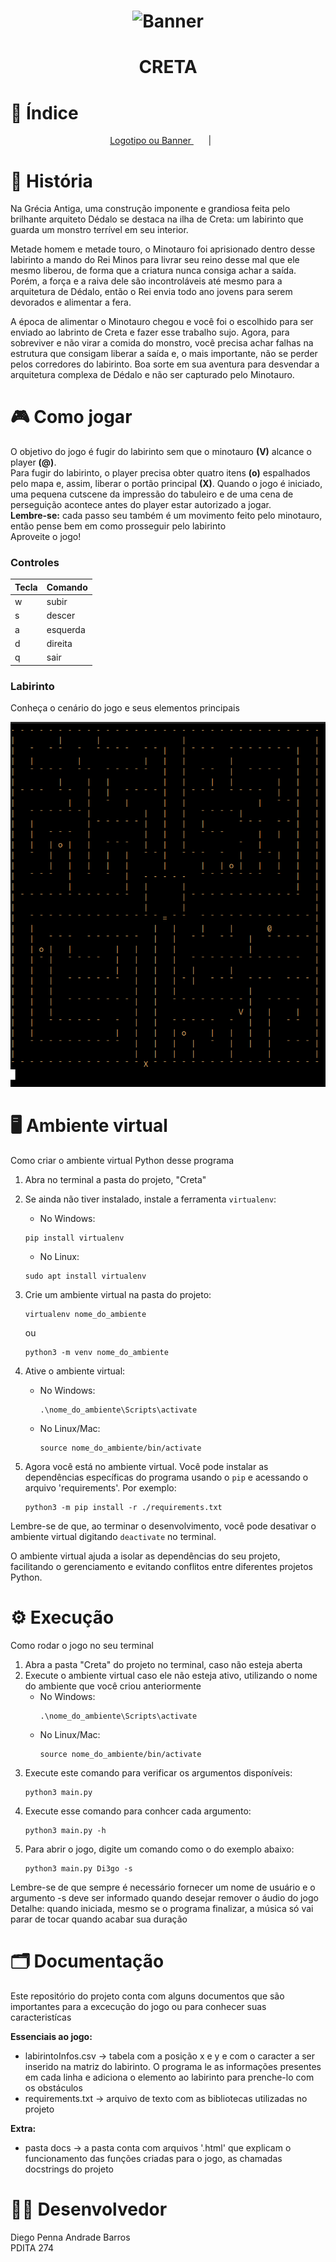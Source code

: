 <h1 align="center">
        <img alt="Banner" title="#Banner" style="object-fit: cover;" src="https://www.shutterstock.com/image-illustration/ancient-greece-scene-historic-mythology-600nw-1921938134.jpg"  />
</h1>

<h1 align="center">
CRETA    
</h1>

# 📌 Índice
<p align="center">    
  <a href="#📜-Historia"> Logotipo ou Banner </a> &nbsp; &nbsp; &nbsp; | &nbsp; &nbsp; &nbsp;        


# 📜 História
<article>
    <p> 
Na Grécia Antiga, uma construção imponente e grandiosa feita pelo brilhante arquiteto Dédalo se destaca na ilha de Creta: um labirinto que guarda um monstro terrível em seu interior. 
    </p>
    <p>
Metade homem e metade touro, o Minotauro foi aprisionado dentro desse labirinto a mando do Rei Minos para livrar seu reino desse mal que ele mesmo liberou, de forma que a criatura nunca consiga achar a saída. Porém, a força e a raiva dele são incontroláveis até mesmo para a arquitetura de Dédalo, então o Rei envia todo ano jovens para serem devorados e alimentar a fera.
    </p>
    <p>
A época de alimentar o Minotauro chegou e você foi o escolhido para ser enviado ao labrinto de Creta e fazer esse trabalho sujo. Agora, para sobreviver e não virar a comida do monstro, você precisa achar falhas na estrutura que consigam liberar a saída e, o mais importante, não se perder pelos corredores do labirinto. Boa sorte em sua aventura para desvendar a arquitetura complexa de Dédalo e não ser capturado pelo Minotauro.
    </p>
</article>

# 🎮 Como jogar
O objetivo do jogo é fugir do labirinto sem que o minotauro **(V)** alcance o player **(@)**. <br>
Para fugir do labirinto, o player precisa obter quatro itens **(o)** espalhados pelo mapa e, assim, liberar o portão principal **(X)**. Quando o jogo é iniciado, uma pequena cutscene da impressão do tabuleiro e de uma cena de perseguição acontece antes do player estar autorizado a jogar. <br>
**Lembre-se:** cada passo seu também é um movimento feito pelo minotauro, então pense bem em como prosseguir pelo labirinto <br>
Aproveite o jogo!

<h3> Controles </h3>

| Tecla  | Comando |
| ------------- | ------------- |
| w | subir |
| s | descer |
| a | esquerda |
| d | direita |
| q | sair |

<h3> Labirinto </h3>
<p> Conheça o cenário do jogo e seus elementos principais </p>
<img  src="./docs/imagem_labirinto.png">


# 🖥️​ Ambiente virtual
Como criar o ambiente virtual Python desse programa
1. Abra no terminal a pasta do projeto, "Creta"
   
2. Se ainda não tiver instalado, instale a ferramenta `virtualenv`:
   - No Windows:
   ```
   pip install virtualenv
   ```
   - No Linux:
   ```
   sudo apt install virtualenv
   ```
   
4. Crie um ambiente virtual na pasta do projeto:
   ```
   virtualenv nome_do_ambiente
   ```
   ou
   ```
   python3 -m venv nome_do_ambiente
   ```

5. Ative o ambiente virtual:
   - No Windows:
     ```
     .\nome_do_ambiente\Scripts\activate
     ```
   - No Linux/Mac:
     ```
     source nome_do_ambiente/bin/activate
     ```

6. Agora você está no ambiente virtual. Você pode instalar as dependências específicas do programa usando o `pip` e acessando o arquivo 'requirements'. Por exemplo:
   ```
   python3 -m pip install -r ./requirements.txt
   ```

Lembre-se de que, ao terminar o desenvolvimento, você pode desativar o ambiente virtual digitando `deactivate` no terminal.

O ambiente virtual ajuda a isolar as dependências do seu projeto, facilitando o gerenciamento e evitando conflitos entre diferentes projetos Python.

# ⚙ Execução
Como rodar o jogo no seu terminal
1. Abra a pasta "Creta" do projeto no terminal, caso não esteja aberta
2. Execute o ambiente virtual caso ele não esteja ativo, utilizando o nome do ambiente que você criou anteriormente
   - No Windows:
     ```
     .\nome_do_ambiente\Scripts\activate
     ```
   - No Linux/Mac:
     ```
     source nome_do_ambiente/bin/activate
     ```
3. Execute este comando para verificar os argumentos disponíveis:
   ```
   python3 main.py
   ```
4. Execute esse comando para conhcer cada argumento:
   ```
   python3 main.py -h
   ```
5. Para abrir o jogo, digite um comando como o do exemplo abaixo:
   ```
   python3 main.py Di3go -s
   ```
Lembre-se de que sempre é necessário fornecer um nome de usuário e o argumento -s deve ser informado quando desejar remover o áudio do jogo <br>
Detalhe: quando iniciada, mesmo se o programa finalizar, a música só vai parar de tocar quando acabar sua duração  

# 🗂️ Documentação
Este repositório do projeto conta com alguns documentos que são importantes para a excecução do jogo ou para conhecer suas caracteristícas <br>

**Essenciais ao jogo:** <br>
- labirintoInfos.csv -> tabela com a posição x e y e com o caracter a ser inserido na matriz do labirinto. O programa le as informações presentes em cada linha e adiciona o elemento ao labirinto para prenche-lo com os obstáculos <br>
- requirements.txt -> arquivo de texto com as bibliotecas utilizadas no projeto

**Extra:** <br>
- pasta docs -> a pasta conta com arquivos '.html' que explicam o funcionamento das funções criadas para o jogo, as chamadas docstrings do projeto

# 👨‍💻 Desenvolvedor

Diego Penna Andrade Barros <br>
PDITA 274
